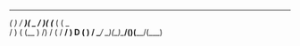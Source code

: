    __   ___  ____  _  _  ____  ____  ____ 
 _(  ) / __)(  _ \/ )( \(___ \(    \(  _ \
/ \) \( (__  )   /) \/ ( / __/ ) D ( )   /
\____/ \___)(__\_)\____/(____)(____/(__\_)
